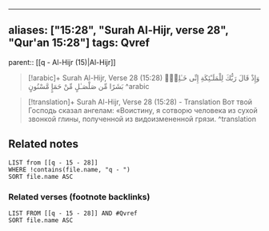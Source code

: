 
---
aliases: ["15:28", "Surah Al-Hijr, verse 28", "Qur'an 15:28"]
tags: Qvref
---

parent:: [[q - Al-Hijr (15)|Al-Hijr]]

> [!arabic]+ Surah Al-Hijr, Verse 28 (15:28)
> <span class="quran-arabic">وَإِذْ قَالَ رَبُّكَ لِلْمَلَـٰٓئِكَةِ إِنِّى خَـٰلِقٌۢ بَشَرًا مِّن صَلْصَـٰلٍ مِّنْ حَمَإٍ مَّسْنُونٍ</span>
^arabic

> [!translation]+ Surah Al-Hijr, Verse 28 (15:28) - Translation
> Вот твой Господь сказал ангелам: «Воистину, я сотворю человека из сухой звонкой глины, полученной из видоизмененной грязи.
^translation



## Related notes
```dataview
LIST from [[q - 15 - 28]]
WHERE !contains(file.name, "q - ")
SORT file.name ASC
```

### Related verses (footnote backlinks)
```dataview
LIST FROM [[q - 15 - 28]] AND #Qvref
SORT file.name ASC
```

